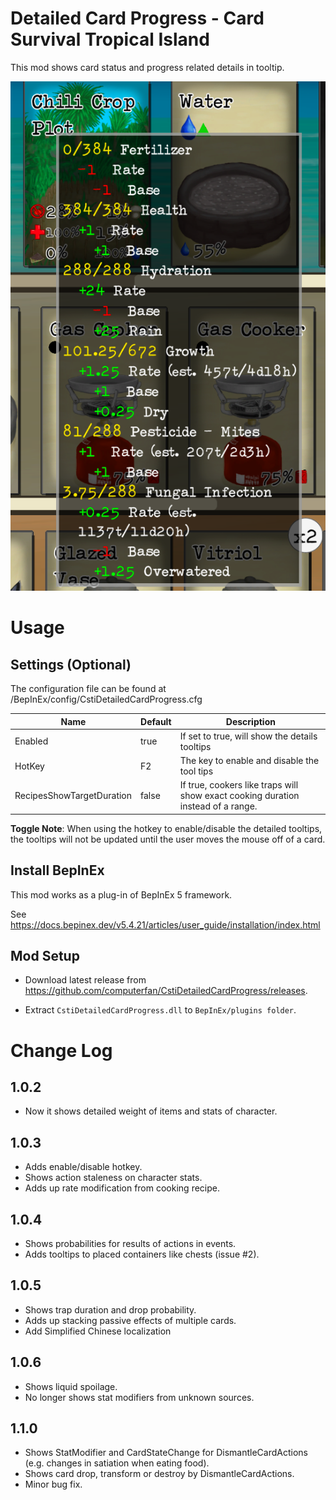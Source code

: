 # Detailed Card Progress - Card Survival Tropical Island

This mod shows card status and progress related details in tooltip.

![Preview](pic/screenshot1.png)

# Usage
## Settings (Optional)

The configuration file can be found at /BepInEx/config/CstiDetailedCardProgress.cfg

|Name|Default|Description|
|--|--|--|
|Enabled|true|If set to true, will show the details tooltips|
|HotKey|F2|The key to enable and disable the tool tips|
|RecipesShowTargetDuration|false|If true, cookers like traps will show exact cooking duration instead of a range.|

__Toggle Note__: When using the hotkey to enable/disable the detailed tooltips, the tooltips will not be updated until the user moves the mouse off of a card.

## Install BepInEx

This mod works as a plug-in of BepInEx 5 framework.

See <https://docs.bepinex.dev/v5.4.21/articles/user_guide/installation/index.html>

## Mod Setup

- Download latest release from <https://github.com/computerfan/CstiDetailedCardProgress/releases>. 

- Extract `CstiDetailedCardProgress.dll` to `BepInEx/plugins folder`.

# Change Log

## 1.0.2
- Now it shows detailed weight of items and stats of character.

## 1.0.3 
- Adds enable/disable hotkey.
- Shows action staleness on character stats.
- Adds up rate modification from cooking recipe.

## 1.0.4
- Shows probabilities for results of actions in events.
- Adds tooltips to placed containers like chests (issue #2).

## 1.0.5
- Shows trap duration and drop probability.
- Adds up stacking passive effects of multiple cards.
- Add Simplified Chinese localization

## 1.0.6
- Shows liquid spoilage.
- No longer shows stat modifiers from unknown sources.

## 1.1.0
- Shows StatModifier and CardStateChange for DismantleCardActions (e.g. changes in satiation when eating food).
- Shows card drop, transform or destroy by DismantleCardActions.
- Minor bug fix.